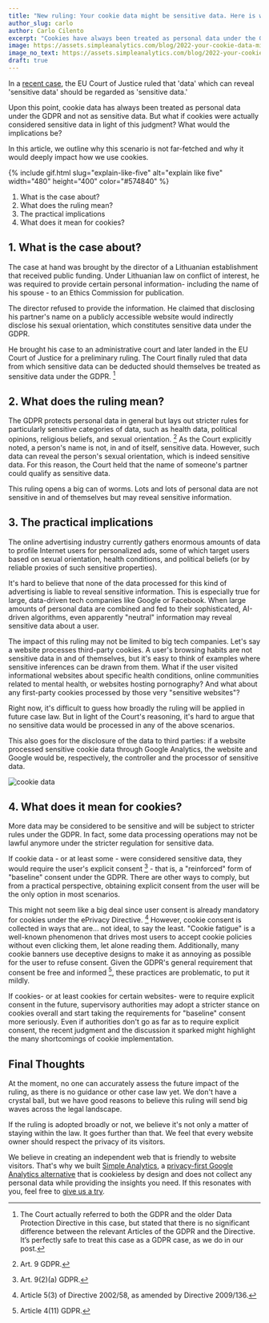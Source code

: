 ```yaml
---
title: "New ruling: Your cookie data might be sensitive data. Here is why that matters"
author_slug: carlo
author: Carlo Cilento
excerpt: "Cookies have always been treated as personal data under the GDPR, but are now considered sensitive data under the new ruling"
image: https://assets.simpleanalytics.com/blog/2022-your-cookie-data-might-be-sensitive-data/social-image.png
image_no_text: https://assets.simpleanalytics.com/blog/2022-your-cookie-data-might-be-sensitive-data/social-image-no-text.png
draft: true
---
```


In a [recent case](https://gdprhub.eu/index.php?title=CJEU_-_C%E2%80%91184/20_-_Vyriausioji_Tarnybin%C4%97s_Etikos_Komisija), the EU Court of Justice ruled that 'data' which can reveal 'sensitive data' should be regarded as 'sensitive data.'

Upon this point, cookie data has always been treated as personal data under the GDPR and not as sensitive data. But what if cookies were actually considered sensitive data in light of this judgment? What would the implications be?

In this article, we outline why this scenario is not far-fetched and why it would deeply impact how we use cookies.

{% include gif.html slug="explain-like-five" alt="explain like five" width="480" height="400" color="#574840" %}

1.  What is the case about? 
2.  What does the ruling mean?
3.  The practical implications
4.  What does it mean for cookies?

## 1. What is the case about?

The case at hand was brought by the director of a Lithuanian establishment that received public funding. Under Lithuanian law on conflict of interest, he was required to provide certain personal information- including the name of his spouse - to an Ethics Commission for publication.

The director refused to provide the information. He claimed that disclosing his partner's name on a publicly accessible website would indirectly disclose his sexual orientation, which constitutes sensitive data under the GDPR.

He brought his case to an administrative court and later landed in the EU Court of Justice for a preliminary ruling. The Court finally ruled that data from which sensitive data can be deducted should themselves be treated as sensitive data under the GDPR. [^1]

## 2. What does the ruling mean?

The GDPR protects personal data in general but lays out stricter rules for particularly sensitive categories of data, such as health data, political opinions, religious beliefs, and sexual orientation. [^2] As the Court explicitly noted, a person's name is not, in and of itself, sensitive data. However, such data can reveal the person's sexual orientation, which is indeed sensitive data. For this reason, the Court held that the name of someone's partner could qualify as sensitive data.

This ruling opens a big can of worms. Lots and lots of personal data are not sensitive in and of themselves but may reveal sensitive information. 

## 3. The practical implications

The online advertising industry currently gathers enormous amounts of data to profile Internet users for personalized ads, some of which target users based on sexual orientation, health conditions, and political beliefs (or by reliable proxies of such sensitive properties).

It's hard to believe that none of the data processed for this kind of advertising is liable to reveal sensitive information. This is especially true for large, data-driven tech companies like Google or Facebook. When large amounts of personal data are combined and fed to their sophisticated, AI-driven algorithms, even apparently "neutral" information may reveal sensitive data about a user.

The impact of this ruling may not be limited to big tech companies. Let's say a website processes third-party cookies. A user's browsing habits are not sensitive data in and of themselves, but it's easy to think of examples where sensitive inferences can be drawn from them. What if the user visited informational websites about specific health conditions, online communities related to mental health, or websites hosting pornography? And what about any first-party cookies processed by those very "sensitive websites"?

Right now, it's difficult to guess how broadly the ruling will be applied in future case law. But in light of the Court's reasoning, it's hard to argue that no sensitive data would be processed in any of the above scenarios.

This also goes for the disclosure of the data to third parties: if a website processed sensitive cookie data through Google Analytics, the website and Google would be, respectively, the controller and the processor of sensitive data.

<img src="https://assets.simpleanalytics.com/blog/2022-your-cookie-data-might-be-sensitive-data/social-image-no-text.png" alt="cookie data" class="border-radius" />
<p class="caption" markdown="1">
</p>

## 4. What does it mean for cookies?

More data may be considered to be sensitive  and will be subject to stricter rules under the GDPR. In fact, some data processing operations may not be lawful anymore under the stricter regulation for sensitive data.

If cookie data - or at least some - were considered sensitive data, they would require the user's explicit consent [^3] - that is, a "reinforced" form of "baseline" consent under the GDPR. There are other ways to comply, but from a practical perspective, obtaining explicit consent from the user will be the only option in most scenarios.

This might not seem like a big deal since user consent is already mandatory for cookies under the ePrivacy Directive. [^4] However, cookie consent is collected in ways that are... not ideal, to say the least. "Cookie fatigue" is a well-known phenomenon that drives most users to accept cookie policies without even clicking them, let alone reading them. Additionally, many cookie banners use deceptive designs to make it as annoying as possible for the user to refuse consent. Given the GDPR's general requirement that consent be free and informed [^5], these practices are problematic, to put it mildly.

If cookies- or at least cookies for certain websites- were to require explicit consent in the future, supervisory authorities may adopt a stricter stance on cookies overall and start taking the requirements for "baseline" consent more seriously. Even if authorities don't go as far as to require explicit consent, the recent judgment and the discussion it sparked might highlight the many shortcomings of cookie implementation.

## Final Thoughts

At the moment, no one can accurately assess the future impact of the ruling, as there is no guidance or other case law yet. We don't have a crystal ball, but we have good reasons to believe this ruling will send big waves across the legal landscape.

If the ruling is adopted broadly or not, we believe it's not only a matter of staying within the law. It goes further than that. We feel that every website owner should respect the privacy of its visitors.

We believe in creating an independent web that is friendly to website visitors. That's why we built [Simple Analytics](https://simpleanalytics.com/simpleanalytics.com), a [privacy-first Google Analytics alternative](https://www.simpleanalytics.com/blog/why-simple-analytics-is-a-great-alternative-to-google-analytics) that is cookieless by design and does not collect any personal data while providing the insights you need. If this resonates with you, feel free to [give us a try](https://simpleanalytics.com/welcome).

> [^1]: The Court actually referred to both the GDPR and the older Data Protection Directive in this case, but stated that there is no significant difference between the relevant Articles of the GDPR and the Directive. It’s perfectly safe to treat this case as a GDPR case, as we do in our post.
> [^2]: Art. 9 GDPR.
> [^3]: Art. 9(2)(a) GDPR.
> [^4]: Article 5(3) of Directive 2002/58, as amended by Directive 2009/136.
> [^5]: Article 4(11) GDPR.
